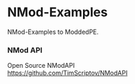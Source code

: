 # NMod-Examples
NMod-Examples to ModdedPE.

### NMod API
Open Source NModAPI<br>
<https://github.com/TimScriptov/NModAPI>
